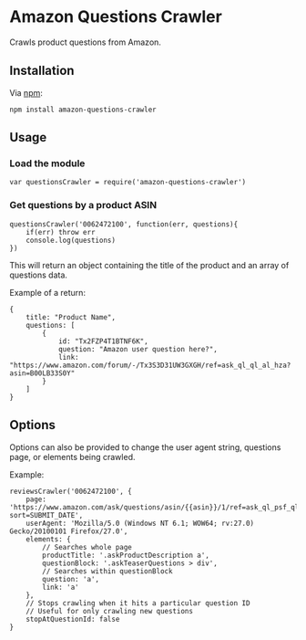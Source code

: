 # Amazon Questions Crawler

Crawls product questions from Amazon.

## Installation

Via [npm](https://www.npmjs.com/):

```
npm install amazon-questions-crawler
```

## Usage

### Load the module

```
var questionsCrawler = require('amazon-questions-crawler')
```

### Get questions by a product ASIN

```
questionsCrawler('0062472100', function(err, questions){
	if(err) throw err
	console.log(questions)
})
```

This will return an object containing the title of the product and an array of questions data.

Example of a return:

```
{
	title: "Product Name",
	questions: [
		{
			id: "Tx2FZP4T1BTNF6K",
			question: "Amazon user question here?",
			link: "https://www.amazon.com/forum/-/Tx3S3D31UW3GXGH/ref=ask_ql_ql_al_hza?asin=B00LB33S0Y"
		}
	]
}
```

## Options

Options can also be provided to change the user agent string, questions page, or elements being crawled.

Example:

```
reviewsCrawler('0062472100', {
	page: 'https://www.amazon.com/ask/questions/asin/{{asin}}/1/ref=ask_ql_psf_ql_hza?sort=SUBMIT_DATE',
	userAgent: 'Mozilla/5.0 (Windows NT 6.1; WOW64; rv:27.0) Gecko/20100101 Firefox/27.0',
	elements: {
		// Searches whole page
		productTitle: '.askProductDescription a',
		questionBlock: '.askTeaserQuestions > div',
		// Searches within questionBlock
		question: 'a',
		link: 'a'
	},
	// Stops crawling when it hits a particular question ID
	// Useful for only crawling new questions
	stopAtQuestionId: false
}
```